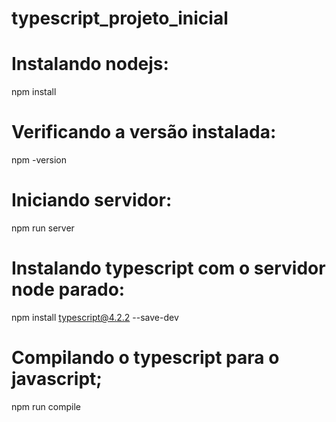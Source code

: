 # typescript_projeto_inicial

# Instalando nodejs:

npm install

# Verificando a versão instalada:

npm -version

# Iniciando servidor:

npm run server

# Instalando typescript com o servidor node parado:

npm install typescript@4.2.2 --save-dev

# Compilando o typescript para o javascript;

npm run compile